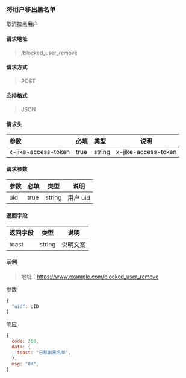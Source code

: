 ### 将用户移出黑名单

取消拉黑用户

#### 请求地址

> /blocked_user_remove

#### 请求方式

> POST

#### 支持格式

> JSON

#### 请求头

| 参数                | 必填 | 类型   | 说明                |
| :------------------ | :--- | :----- | ------------------- |
| x-jike-access-token | true | string | x-jike-access-token |

#### 请求参数

| 参数 | 必填 | 类型   | 说明     |
| ---- | ---- | ------ | -------- |
| uid  | true | string | 用户 uid |



#### 返回字段

| 返回字段 | 类型   | 说明     |
| -------- | ------ | -------- |
| toast    | string | 说明文案 |




#### 示例

> 地址：https://www.example.com/blocked_user_remove

参数

```javascript
{
  "uid": UID
}
```

响应

``` javascript
{
  code: 200,
  data: {
    toast: "已移出黑名单",
  },
  msg: "OK",
}
```